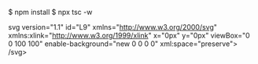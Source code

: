 $ npm install
$ npx tsc -w

svg version="1.1" id="L9" xmlns="http://www.w3.org/2000/svg" xmlns:xlink="http://www.w3.org/1999/xlink" x="0px" y="0px" viewBox="0 0 100 100" enable-background="new 0 0 0 0" xml:space="preserve">
    <path fill="#00BABB" opacity="0.3" d="M73,50c0-12.7-10.3-23-23-23S27,37.3,27,50 M30.9,50c0-10.5,8.5-19.1,19.1-19.1S69.1,39.5,69.1,50">
      <animateTransform
         attributeName="transform"
         attributeType="XML"
         type="rotate"
         dur="0.5s"
         from="0 50 50"
         to="360 50 50"
         repeatCount="indefinite"></animateTransform>
  </path>
/svg>
